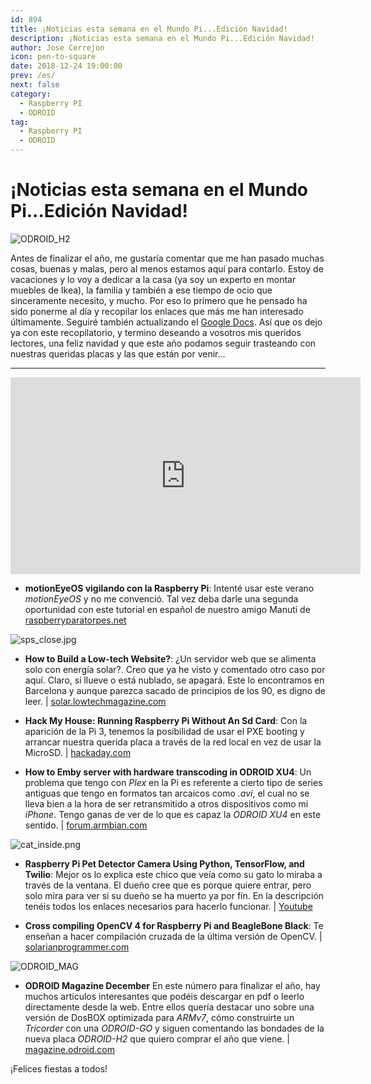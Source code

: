 ```yaml
---
id: 894
title: ¡Noticias esta semana en el Mundo Pi...Edición Navidad!
description: ¡Noticias esta semana en el Mundo Pi...Edición Navidad!
author: Jose Cerrejon
icon: pen-to-square
date: 2018-12-24 19:00:00
prev: /es/
next: false
category:
  - Raspberry PI
  - ODROID
tag:
  - Raspberry PI
  - ODROID
---
```


# ¡Noticias esta semana en el Mundo Pi...Edición Navidad!

![ODROID_H2](/images/2018/12/ODROID-H2.jpg)

Antes de finalizar el año, me gustaría comentar que me han pasado muchas cosas, buenas y malas, pero al menos estamos aquí para contarlo. Estoy de vacaciones y lo voy a dedicar a la casa (ya soy un experto en montar muebles de Ikea), la familia y también a ese tiempo de ocio que sinceramente necesito, y mucho. Por eso lo primero que he pensado ha sido ponerme al día y recopilar los enlaces que más me han interesado últimamente. Seguiré también actualizando el [Google Docs](https://docs.google.com/document/d/1eVrAzW4VwIX302o7m4w9TKOzBfJLxRLjbpS1zT0hX4Y/). Así que os dejo ya con este recopilatorio, y termino deseando a vosotros mis queridos lectores, una feliz navidad y que este año podamos seguir trasteando con nuestras queridas placas y las que están por venir...

- - -
<iframe width="560" height="315" src="https://www.youtube.com/embed/7ihQKHLbugU" frameborder="0" allow="accelerometer; autoplay; encrypted-media; gyroscope; picture-in-picture" allowfullscreen></iframe>

* **motionEyeOS vigilando con la Raspberry Pi**: Intenté usar este verano *motionEyeOS* y no me convenció. Tal vez deba darle una segunda oportunidad con este tutorial en español de nuestro amigo Manuti de [raspberryparatorpes.net](https://raspberryparatorpes.net/proyectos/motioneyeos-vigilando-con-raspberry/)

![sps_close.jpg](/images/2018/12/sps_close.jpg)

* **How to Build a Low-tech Website?**: ¿Un servidor web que se alimenta solo con energía solar?. Creo que ya he visto y comentado otro caso por aquí. Claro, si llueve o está nublado, se apagará. Este lo encontramos en Barcelona y aunque parezca sacado de principios de los 90, es digno de leer. | [solar.lowtechmagazine.com](https://solar.lowtechmagazine.com/2018/09/how-to-build-a-lowtech-website.html)

* **Hack My House: Running Raspberry Pi Without An Sd Card**: Con la aparición de la Pi 3, tenemos la posibilidad de usar el PXE booting y arrancar nuestra querida placa a través de la red local en vez de usar la MicroSD. | [hackaday.com](https://hackaday.com/2018/10/08/hack-my-house-running-raspberry-pi-without-an-sd-card/)

* **How to Emby server with hardware transcoding in ODROID XU4**: Un problema que tengo con *Plex* en la Pi es referente a cierto tipo de series antiguas que tengo en formatos tan arcaicos como *.avi*, el cual no se lleva bien a la hora de ser retransmitido a otros dispositivos como mi *iPhone*. Tengo ganas de ver de lo que es capaz la *ODROID XU4* en este sentido. | [forum.armbian.com](https://forum.armbian.com/topic/8451-howto-emby-server-with-hardware-transcoding-in-xu4hc1hc2-armbian-stretch/)

![cat_inside.png](/images/2018/12/cat_inside.png)

* **Raspberry Pi Pet Detector Camera Using Python, TensorFlow, and Twilio**: Mejor os lo explica este chico que veía como su gato lo miraba a través de la ventana. El dueño cree que es porque quiere entrar, pero solo mira para ver si su dueño se ha muerto ya por fín. En la descripción tenéis todos los enlaces necesarios para hacerlo funcionar. | [Youtube](https://www.youtube.com/watch?v=gGqVNuYol6o)

* **Cross compiling OpenCV 4 for Raspberry Pi and BeagleBone Black**: Te enseñan a hacer compilación cruzada de la última versión de OpenCV.  | [solarianprogrammer.com](https://solarianprogrammer.com/2018/12/18/cross-compile-opencv-raspberry-pi-raspbian/)

![ODROID_MAG](/images/2018/12/ODROID-Magazine-201812.jpg)

* **ODROID Magazine December** En este número para finalizar el año, hay muchos artículos interesantes que podéis descargar en pdf o leerlo directamente desde la web. Entre ellos quería destacar uno sobre una versión de DosBOX optimizada para *ARMv7*, cómo construirte un *Tricorder* con una *ODROID-GO* y siguen comentando las bondades de la nueva placa *ODROID-H2* que quiero comprar el año que viene. | [magazine.odroid.com](https://magazine.odroid.com/201812)

¡Felices fiestas a todos!
